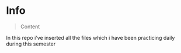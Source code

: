 # Info
> Content

In this repo i've inserted all the files which i have been practicing daily during this semester